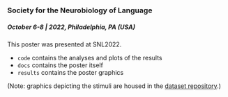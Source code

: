 ### Society for the Neurobiology of Language
##### October 6-8 | 2022, Philadelphia, PA (USA)

This poster was presented at SNL2022.

- `code` contains the analyses and plots of the results
- `docs` contains the poster  itself
- `results` contains the poster graphics

(Note: graphics depicting the stimuli are housed in the [dataset repository](https://github.com/NDCLab/readAloud-valence-dataset).)